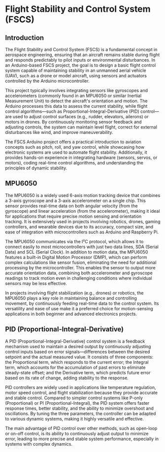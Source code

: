 # Flight Stability and Control System (FSCS) 

## Introduction

The Flight Stability and Control System (FSCS) is a fundamental concept in aerospace engineering, ensuring that an aircraft remains stable during flight and responds predictably to pilot inputs or environmental disturbances. In an Arduino-based FSCS project, the goal is to design a basic flight control system capable of maintaining stability in an unmanned aerial vehicle (UAV), such as a drone or model aircraft, using sensors and actuators controlled by the Arduino microcontroller.

This project typically involves integrating sensors like gyroscopes and accelerometers (commonly found in an MPU6050 or similar Inertial Measurement Unit) to detect the aircraft's orientation and motion. The Arduino processes this data to assess the current stability, while flight control algorithms—such as Proportional-Integral-Derivative (PID) control—are used to adjust control surfaces (e.g., rudder, elevators, ailerons) or motors in drones. By continuously monitoring sensor feedback and adjusting controls, the system can maintain level flight, correct for external disturbances like wind, and improve maneuverability.

The FSCS Arduino project offers a practical introduction to aviation concepts such as pitch, roll, and yaw control, while showcasing how electronic systems are used to automate flight stability. Additionally, it provides hands-on experience in integrating hardware (sensors, servos, or motors), coding real-time control algorithms, and understanding the principles of dynamic stability.

## MPU6050 
The MPU6050 is a widely used 6-axis motion tracking device that combines a 3-axis gyroscope and a 3-axis accelerometer on a single chip. This sensor provides real-time data on both angular velocity (from the gyroscope) and linear acceleration (from the accelerometer), making it ideal for applications that require precise motion sensing and orientation tracking. It is extensively used in projects involving robotics, drones, gaming controllers, and wearable devices due to its accuracy, compact size, and ease of integration with microcontrollers such as Arduino and Raspberry Pi.

The MPU6050 communicates via the I²C protocol, which allows it to connect easily to most microcontrollers with just two data lines, SDA (Serial Data) and SCL (Serial Clock). In addition to motion data, the MPU6050 features a built-in Digital Motion Processor (DMP), which can perform complex calculations like sensor fusion, eliminating the need for additional processing by the microcontroller. This enables the sensor to output more accurate orientation data, combining both accelerometer and gyroscope readings to track motion even in challenging conditions where individual sensors may be less effective.

In projects involving flight stabilization (e.g., drones) or robotics, the MPU6050 plays a key role in maintaining balance and controlling movement, by continuously feeding real-time data to the control system. Its versatility and ease of use make it a preferred choice for motion-sensing applications in both beginner and advanced electronics projects.

## PID (Proportional-Integral-Derivative)
A PID (Proportional-Integral-Derivative) control system is a feedback mechanism used to maintain a desired output by continuously adjusting control inputs based on error signals—differences between the desired setpoint and the actual measured value. It consists of three components: the Proportional term, which responds to the current error; the Integral term, which accounts for the accumulation of past errors to eliminate steady-state offset; and the Derivative term, which predicts future error based on its rate of change, adding stability to the response.

PID controllers are widely used in applications like temperature regulation, motor speed control, and flight stabilization because they provide accurate and stable control. Compared to simpler control systems like P-only (Proportional) or PI (Proportional-Integral), the PID system offers faster response times, better stability, and the ability to minimize overshoot and oscillations. By tuning the three parameters, the controller can be adapted to various dynamic systems, making it highly versatile and effective.

The main advantage of PID control over other methods, such as open-loop or on-off control, is its ability to continuously adjust output to minimize error, leading to more precise and stable system performance, especially in systems with complex dynamics.
